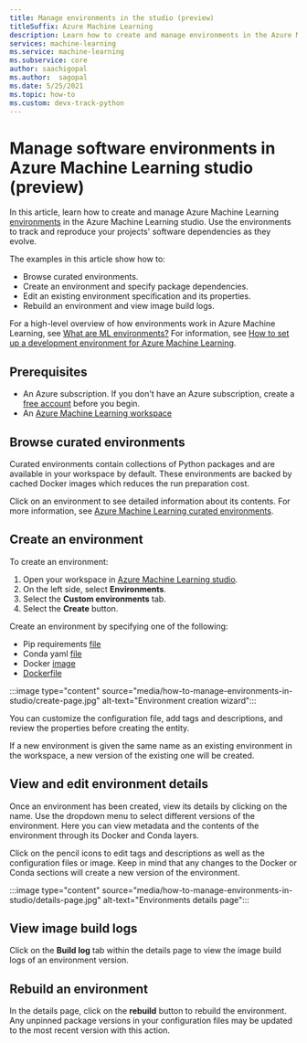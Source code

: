 ```yaml
---
title: Manage environments in the studio (preview)
titleSuffix: Azure Machine Learning
description: Learn how to create and manage environments in the Azure Machine Learning studio.
services: machine-learning
ms.service: machine-learning
ms.subservice: core
author: saachigopal
ms.author:  sagopal
ms.date: 5/25/2021
ms.topic: how-to
ms.custom: devx-track-python
---
```


# Manage software environments in Azure Machine Learning studio (preview)

In this article, learn how to create and manage Azure Machine Learning [environments](/python/api/azureml-core/azureml.core.environment.environment) in the Azure Machine Learning studio. Use the environments to track and reproduce your projects' software dependencies as they evolve.

The examples in this article show how to:

* Browse curated environments.
* Create an environment and specify package dependencies.
* Edit an existing environment specification and its properties.
* Rebuild an environment and view image build logs.

For a high-level overview of how environments work in Azure Machine Learning, see [What are ML environments?](concept-environments.md) For information, see [How to set up a development environment for Azure Machine Learning](how-to-configure-environment.md).

## Prerequisites

* An Azure subscription. If you don't have an Azure subscription, create a [free account](https://aka.ms/AMLFree) before you begin.
* An [Azure Machine Learning workspace](how-to-manage-workspace.md)

## Browse curated environments

Curated environments contain collections of Python packages and are available in your workspace by default. These environments are backed by cached Docker images which reduces the run preparation cost. 

Click on an environment to see detailed information about its contents. For more information, see [Azure Machine Learning curated environments](https://docs.microsoft.com/azure/machine-learning/resource-curated-environments). 

## Create an environment

To create an environment:
1. Open your workspace in [Azure Machine Learning studio](https://ml.azure.com).
1. On the left side, select **Environments**.
1. Select the **Custom environments** tab. 
1. Select the **Create** button. 

Create an environment by specifying one of the following:
* Pip requirements [file](https://pip.pypa.io/stable/cli/pip_install/#requirements-file-format)
* Conda yaml [file](https://conda.io/projects/conda/latest/user-guide/tasks/manage-environments.html#sharing-an-environment)
* Docker [image](https://hub.docker.com/search?q=&type=image)
* [Dockerfile](https://docs.docker.com/develop/develop-images/dockerfile_best-practices/)

:::image type="content" source="media/how-to-manage-environments-in-studio/create-page.jpg" alt-text="Environment creation wizard":::

You can customize the configuration file, add tags and descriptions, and review the properties before creating the entity. 

If a new environment is given the same name as an existing environment in the workspace, a new version of the existing one will be created.

## View and edit environment details

Once an environment has been created, view its details by clicking on the name. Use the dropdown menu to select different versions of the environment. Here you can view metadata and the contents of the environment through its Docker and Conda layers. 

Click on the pencil icons to edit tags and descriptions as well as the configuration files or image. Keep in mind that any changes to the Docker or Conda sections will create a new version of the environment. 

:::image type="content" source="media/how-to-manage-environments-in-studio/details-page.jpg" alt-text="Environments details page":::

## View image build logs

Click on the **Build log** tab within the details page to view the image build logs of an environment version. 

## Rebuild an environment

In the details page, click on the **rebuild** button to rebuild the environment. Any unpinned package versions in your configuration files may be updated to the most recent version with this action. 
